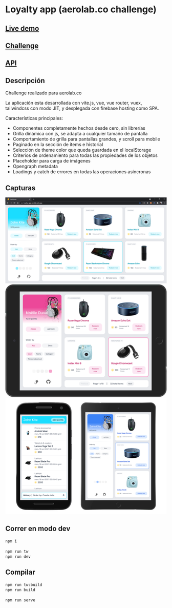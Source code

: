 # Loyalty app (aerolab.co challenge)

## [Live demo](https://loyalty-app-aerolab.web.app/)

## [Challenge](https://aerolab.co/coding-challenge-instructions?utm_campaign=Coding%20Challenge)

## [API](https://aerolabchallenge.docs.apiary.io/#reference/0/products/get)

## Descripción

Challenge realizado para aerolab.co

La aplicación esta desarrollada con vite.js, vue, vue router, vuex, tailwindcss con modo JIT, y desplegada con firebase hosting como SPA.

Características principales:

- Componentes completamente hechos desde cero, sin librerías
- Grilla dinámica con js, se adapta a cualquier tamaño de pantalla
- Comportamiento de grilla para pantallas grandes, y scroll para mobile
- Paginado en la sección de ítems e historial
- Selección de theme color que queda guardada en el localStorage
- Criterios de ordenamiento para todas las propiedades de los objetos
- Placeholder para carga de imágenes
- Opengraph metadata
- Loadings y catch de errores en todas las operaciones asíncronas

## Capturas

![01](./screenshots/01.png)
![02](./screenshots/02.png)
![03](./screenshots/03.png)

## Correr en modo dev

```shell
npm i

npm run tw
npm run dev
```

## Compilar

```shell
npm run tw:build
npm run build

npm run serve
```
